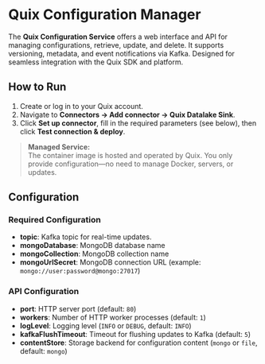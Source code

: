 # Quix Configuration Manager

The **Quix Configuration Service** offers a web interface and API for managing configurations, retrieve, update, and delete. It supports versioning, metadata, and event notifications via Kafka. Designed for seamless integration with the Quix SDK and platform.

## How to Run

1. Create or log in to your Quix account.
2. Navigate to **Connectors → Add connector → Quix Datalake Sink**.
3. Click **Set up connector**, fill in the required parameters (see below), then click **Test connection & deploy**.

> **Managed Service:**  
> The container image is hosted and operated by Quix. You only provide configuration—no need to manage Docker, servers, or updates.

## Configuration

### Required Configuration

- **topic**: Kafka topic for real-time updates.
- **mongoDatabase**: MongoDB database name
- **mongoCollection**: MongoDB collection name
- **mongoUrlSecret**: MongoDB connection URL (example: `mongo://user:password@mongo:27017`)

### API Configuration

- **port**: HTTP server port (default: `80`)
- **workers**: Number of HTTP worker processes (default: `1`)
- **logLevel**: Logging level (`INFO` or `DEBUG`, default: `INFO`)
- **kafkaFlushTimeout**: Timeout for flushing updates to Kafka (default: `5`)
- **contentStore**: Storage backend for configuration content (`mongo` or `file`, default: `mongo`)

